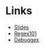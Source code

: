# Links

+ [Slides](https://slides.com/rezaferdosi/javastring/fullscreen#/1)
+ [Regex101](https://regex101.com/)
+ [Debuggex](https://www.debuggex.com/)

